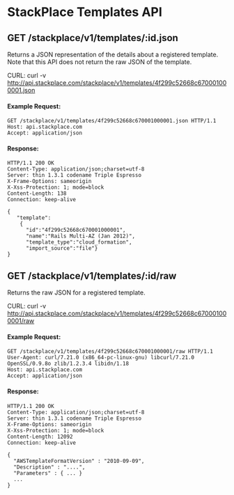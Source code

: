 # StackPlace Templates API

## GET /stackplace/v1/templates/:id.json

Returns a JSON representation of the details about a registered template. Note that this API does not return the raw JSON of the template. 

CURL:
    curl -v http://api.stackplace.com/stackplace/v1/templates/4f299c52668c670001000001.json

#### Example Request:

    GET /stackplace/v1/templates/4f299c52668c670001000001.json HTTP/1.1
    Host: api.stackplace.com
    Accept: application/json

#### Response:

    HTTP/1.1 200 OK
    Content-Type: application/json;charset=utf-8
    Server: thin 1.3.1 codename Triple Espresso
    X-Frame-Options: sameorigin
    X-Xss-Protection: 1; mode=block
    Content-Length: 138
    Connection: keep-alive
     
    {
       "template":
        {
          "id":"4f299c52668c670001000001",
          "name":"Rails Multi-AZ (Jan 2012)",
          "template_type":"cloud_formation",
          "import_source":"file"}
    }

## GET /stackplace/v1/templates/:id/raw

Returns the raw JSON for a registered template.

CURL:
    curl -v http://api.stackplace.com/stackplace/v1/templates/4f299c52668c670001000001/raw

#### Example Request:

    GET /stackplace/v1/templates/4f299c52668c670001000001/raw HTTP/1.1
    User-Agent: curl/7.21.0 (x86_64-pc-linux-gnu) libcurl/7.21.0 OpenSSL/0.9.8o zlib/1.2.3.4 libidn/1.18
    Host: api.stackplace.com
    Accept: application/json
     
#### Response:

    HTTP/1.1 200 OK
    Content-Type: application/json;charset=utf-8
    Server: thin 1.3.1 codename Triple Espresso
    X-Frame-Options: sameorigin
    X-Xss-Protection: 1; mode=block
    Content-Length: 12092
    Connection: keep-alive

    {
      "AWSTemplateFormatVersion" : "2010-09-09",
      "Description" : "....",
      "Parameters" : { ... }
      ...
    }

